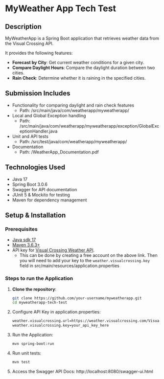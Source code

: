 # MyWeather App Tech Test

## Description

MyWeatherApp is a Spring Boot application that retrieves weather data from the Visual Crossing API.

It provides the following features:

- **Forecast by City**: Get current weather conditions for a given city.
- **Compare Daylight Hours**: Compare the daylight duration between two cities.
- **Rain Check**: Determine whether it is raining in the specified cities.

## Submission Includes
- Functionality for comparing daylight and rain check features
  - Path: /src/main/java/com/weatherapp/myweatherapp/
- Local and Global Exception handling 
  - Path: /src/main/java/com/weatherapp/myweatherapp/exception/GlobalExceptionHandler.java
- Unit and API tests
  - Path: /src/test/java/com/weatherapp/myweatherapp/
- Documentation
  - Path: /WeatherApp_Documentation.pdf

## Technologies Used
- Java 17
- Spring Boot 3.0.6
- Swagger for API documentation
- JUnit 5 & Mockito for testing
- Maven for dependency management

## Setup & Installation

### Prerequisites
- [Java sdk 17](https://openjdk.java.net/projects/jdk/17/)
- [Maven 3.6.3+](https://maven.apache.org/install.html)
- API key for [Visual Crossing Weather API](https://www.visualcrossing.com/weather-data-editions). 
  - This can be done by creating a free account on the above link. Then you will need to add your key to the `weather.visualcrossing.key` field in src/main/resources/application.properties

### Steps to run the Application
1. **Clone the repository**:
   
   ```sh
   git clone https://github.com/your-username/myweatherapp.git
   cd myweatherapp-tech-test
   ```
2. Configure API Key in application.properties:
   ```sh
   weather.visualcrossing.url=https://weather.visualcrossing.com/VisualCrossingWebServices/rest/services/
   weather.visualcrossing.key=your_api_key_here
   ```
3. Run the Application:

   ```sh
   mvn spring-boot:run
   ```
4. Run unit tests:
   ```sh
   mvn test
   ```
5. Access the Swagger API Docs: http://localhost:8080/swagger-ui.html  
   
   

